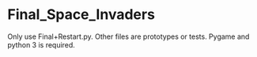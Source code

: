 # Final_Space_Invaders
Only use Final+Restart.py. Other files are prototypes or tests. 
Pygame and python 3 is required. 